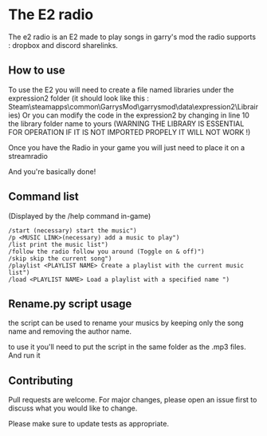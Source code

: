 # The E2 radio

The e2 radio is an E2 made to play songs in garry's mod the radio supports : dropbox and discord sharelinks.

## How to use 

To use the E2 you will need to create a file named libraries under the expression2 folder (it should look like this : Steam\steamapps\common\GarrysMod\garrysmod\data\expression2\Librairies)
Or you can modify the code in the expression2 by changing in line 10 the library folder name to yours (WARNING THE LIBRARY IS ESSENTIAL FOR OPERATION IF IT IS NOT IMPORTED PROPELY IT WILL NOT WORK !)

Once you have the Radio in your game you will just need to place it on a streamradio 

And you're basically done!

## Command list 

(Displayed by the /help command in-game)
```
/start (necessary) start the music")
/p <MUSIC LINK>(necessary) add a music to play")
/list print the music list")
/follow the radio follow you around (Toggle on & off)")
/skip skip the current song")
/playlist <PLAYLIST NAME> Create a playlist with the current music list")
/load <PLAYLIST NAME> Load a playlist with a specified name ")
```
## Rename.py script usage

the script can be used to rename your musics by keeping only the song name and removing the author name.

to use it you'll need to put the script in the same folder as the .mp3 files. And run it


## Contributing

Pull requests are welcome. For major changes, please open an issue first
to discuss what you would like to change.

Please make sure to update tests as appropriate.
